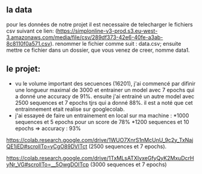 ## la data
pour les données de notre projet il est necessaire de telecharger le fichiers csv suivant ce lien: (https://simplonline-v3-prod.s3.eu-west-3.amazonaws.com/media/file/csv/289df373-42e6-40fe-a3ab-8c8110f0a571.csv). renommer le fichier comme suit : data.csv; ensuite mettre ce fichier dans un dossier, que vous venez de creer, nomme data1.

## le projet:

- vu le volume important des secuences (16201), j'ai commencé par difinir une longueur maximal de 3000 et entrainer un model avec 7 epochs qui a donné une accuracy de 91%. ensuite j'ai entrainé un autre model avec 2500 sequences et 7 epochs tjrs qui a donné 88%. il est a noté que cet entrainnement etait realise sur googlecolab.
- j'ai essayeé de faire un entrainement en local sur ma machine :
        *1000 sequences et 5 epochs pour un score de 78%
        *1200 sequences et 10 epochs => accuracy : 93%



https://colab.research.google.com/drive/1WUO7XnrS1nMcUnU_9c2y_TxNajQE1jED#scrollTo=yCgO89DVITct (2500 sequences et 7 epochs).

https://colab.research.google.com/drive/1TxMLsATXIyxeGfyQyK2MxuDcrHyNr_VG#scrollTo=__5OwgDOITcp (3000 sequences et 7 epochs)